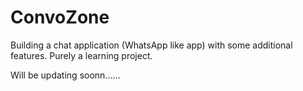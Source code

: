 # ConvoZone

Building a chat application (WhatsApp like app) with some additional features.
Purely a learning project.

Will be updating soonn......
